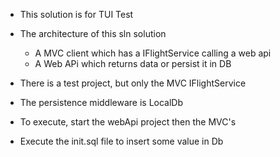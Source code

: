 - This solution is for TUI Test
- The architecture of this sln solution 
	- A MVC client which has a IFlightService calling a web api
    - A Web APi which returns data or persist it in DB
	
 - There is a test project, but only the MVC IFlightService
 - The persistence middleware is LocalDb
 - To execute, start the webApi project then the MVC's
 - Execute the init.sql file to insert some value in Db